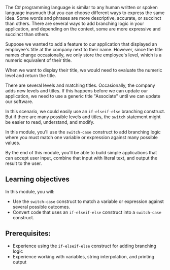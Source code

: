 The C# programming language is similar to any human written or spoken language inasmuch that you can choose different ways to express the same idea. Some words and phrases are more descriptive, accurate, or succinct than others. There are several ways to add branching logic in your application, and depending on the context, some are more expressive and succinct than others.

Suppose we wanted to add a feature to our application that displayed an employee's title at the company next to their name. However, since the title names change occasionally, we only store the employee's level, which is a numeric equivalent of their title.

When we want to display their title, we would need to evaluate the numeric level and return the title.

There are several levels and matching titles. Occasionally, the company adds new levels and titles. If this happens before we can update our application, we need to use a generic title "Associate" until we can update our software.

In this scenario, we could easily use an `if-elseif-else` branching construct. But if there are many possible levels and titles, the `switch` statement might be easier to read, understand, and modify.

In this module, you'll use the `switch-case` construct to add branching logic where you must match one variable or expression against many possible values.

By the end of this module, you'll be able to build simple applications that can accept user input, combine that input with literal text, and output the result to the user.

## Learning objectives

In this module, you will:

- Use the `switch-case` construct to match a variable or expression against several possible outcomes.
- Convert code that uses an `if-elseif-else` construct into a `switch-case` construct.

## Prerequisites:

- Experience using the `if-elseif-else` construct for adding branching logic
- Experience working with variables, string interpolation, and printing output